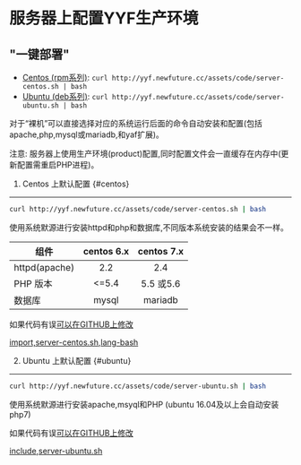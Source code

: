 服务器上配置YYF生产环境
===================

"一键部署"
----------------------

* [Centos (rpm系列)](#centos): `curl http://yyf.newfuture.cc/assets/code/server-centos.sh | bash`
* [Ubuntu (deb系列)](#ubuntu): `curl http://yyf.newfuture.cc/assets/code/server-ubuntu.sh | bash`

对于“裸机”可以直接选择对应的系统运行后面的命令自动安装和配置(包括 apache,php,mysql或mariadb,和yaf扩展)。

注意: 服务器上使用生产环境(product)配置,同时配置文件会一直缓存在内存中(更新配置需重启PHP进程)。

1. Centos 上默认配置 {#centos}
------------------------

```bash
curl http://yyf.newfuture.cc/assets/code/server-centos.sh | bash
```
使用系统默源进行安装httpd和php和数据库,不同版本系统安装的结果会不一样。

组件 | centos 6.x | centos 7.x |
------|:---------:|:---------:|
httpd(apache) | 2.2 | 2.4 |
PHP 版本 | <=5.4   | 5.5 或5.6 |
数据库| mysql | mariadb  |



如果代码有误[可以在GITHUB上修改](https://github.com/NewFuture/yyf-book/edit/master/assets/code/server-centos.sh)

[import,server-centos.sh,lang-bash](../assets/code/server-centos.sh)


2. Ubuntu 上默认配置 {#ubuntu}
------------------------

```bash
curl http://yyf.newfuture.cc/assets/code/server-ubuntu.sh | bash
```

使用系统默源进行安装apache,msyql和PHP (ubuntu 16.04及以上会自动安装php7)


如果代码有误[可以在GITHUB上修改](https://github.com/NewFuture/yyf-book/edit/master/assets/code/server-ubuntu.sh)

[include,server-ubuntu.sh](../assets/code/server-ubuntu.sh)
